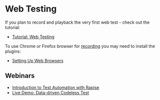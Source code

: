# Web Testing

If you plan to record and playback the very first web test - check out the tutorial:

- [Tutorial: Web Testing](/Guide/tutorial_record_and_playback/)

To use Chrome or Firefox browser for [recording](/Guide/recording/) you may need to install the plugins:

- [Setting Up Web Browsers](/Guide/setting_up_web_browsers/)

## Webinars

- [Introduction to Test Automation with Rapise](https://youtu.be/X0RyPPAQhFk)
- [Live Demo: Data-driven Codeless Test](https://youtu.be/YakGP-O-LBs?t=1682)